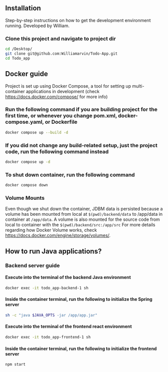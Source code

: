 ## Installation

Step-by-step instructions on how to get the development environment running. Developed by William. 

### Clone this project and navigate to project dir

```sh
cd /Desktop/
git clone git@github.com:Williamarvin/Todo-App.git
cd Todo_app
```

## Docker guide
Project is set up using Docker Compose, a tool for setting up multi-container applications in development (check https://docs.docker.com/compose/ for more info)


### Run the following command if you are building project for the first time, or whenever you change pom.xml, docker-compose.yaml, or Dockerfile

```sh
docker compose up --build -d
```

### If you did not change any build-related setup, just the project code, run the following command instead

```sh
docker compose up -d
```

### To shut down container, run the following command

```sh
docker compose down
```

### Volume Mounts

Even though we shut down the container, JDBM data is persisted because a volume has been mounted from local at `$(pwd)/backend/data` to /app/data in container at `/app/data`.
A volume is also mounted for the source code from local to container with the `$(pwd)/backend/src:/app/src`
For more details regarding how Docker Volume works, check https://docs.docker.com/engine/storage/volumes/.

## How to run Java applications?

### Backend server guide

#### Execute into the terminal of the backend Java environment

```sh
docker exec -it todo_app-backend-1 sh
```

#### Inside the container terminal, run the following to initialize the Spring server

```sh
sh -c "java $JAVA_OPTS -jar /app/app.jar"
```

#### Execute into the terminal of the frontend react environment

```sh
docker exec -it todo_app-frontend-1 sh
```

#### Inside the container terminal, run the following to initialize the frontend server

```sh
npm start
```
